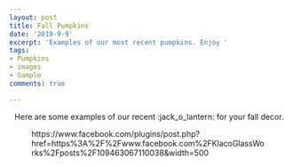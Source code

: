 ```yaml
---
layout: post
title: Fall Pumpkins
date: '2019-9-9'
excerpt: 'Examples of our most recent pumpkins. Enjoy '
tags:
- Pumpkins
- images
- Sample
comments: true

---
```

<center>Here are some examples of our recent :jack_o_lantern: for your fall decor. </center>

<figure>
https://www.facebook.com/plugins/post.php?href=https%3A%2F%2Fwww.facebook.com%2FKlacoGlassWorks%2Fposts%2F109463067110038&width=500
<figcaption><a href="https://www.facebook.com/KlacoGlassWorks/posts/109463067110038"></a></figcaption>
</figure>
